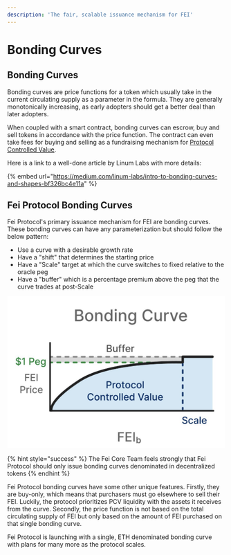 ```yaml
---
description: 'The fair, scalable issuance mechanism for FEI'
---
```


# Bonding Curves

## Bonding Curves

Bonding curves are price functions for a token which usually take in the current circulating supply as a parameter in the formula. They are generally monotonically increasing, as early adopters should get a better deal than later adopters.

When coupled with a smart contract, bonding curves can escrow, buy and sell tokens in accordance with the price function. The contract can even take fees for buying and selling as a fundraising mechanism for [Protocol Controlled Value](../protocol-controlled-value/). 

Here is a link to a well-done article by Linum Labs with more details:

{% embed url="https://medium.com/linum-labs/intro-to-bonding-curves-and-shapes-bf326bc4e11a" %}



## Fei Protocol Bonding Curves

Fei Protocol's primary issuance mechanism for FEI are bonding curves. These bonding curves can have any parameterization but should follow the below pattern:

* Use a curve with a desirable growth rate
* Have a "shift" that determines the starting price
* Have a "Scale" target at which the curve switches to fixed relative to the oracle peg
* Have a "buffer" which is a percentage premium above the peg that the curve trades at post-Scale

![](../../.gitbook/assets/screen-shot-2021-02-13-at-7.34.17-pm.png)

{% hint style="success" %}
The Fei Core Team feels strongly that Fei Protocol should only issue bonding curves denominated in decentralized tokens
{% endhint %}

Fei Protocol bonding curves have some other unique features. Firstly, they are buy-only, which means that purchasers must go elsewhere to sell their FEI. Luckily, the protocol prioritizes PCV liquidity with the assets it receives from the curve. Secondly, the price function is not based on the total circulating supply of FEI but only based on the amount of FEI purchased on that single bonding curve.

Fei Protocol is launching with a single, ETH denominated bonding curve with plans for many more as the protocol scales.

